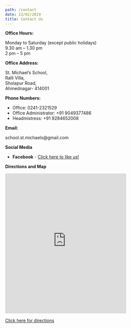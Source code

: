 ```yaml
---
path: /contact
date: 13/02/2019
title: Contact Us
---
```

**Office Hours:**

Monday to Saturday (except public holidays)\
9.30 am – 1.30 pm\
2 pm – 5 pm

**Office Address:**

St. Michael’s School,\
Ralli Villa,\
Sholapur Road,\
Ahmednagar- 414001

**Phone Numbers:**

* Office: 0241-2321529
* Office Administrator: +91 9049377486
* Headmistress: +91 9284652008

**Email:**

school.st.michaels<i></i>@<i></i>gmail.com

**Social Media**

* **Facebook** - [Click here to like us!](https://www.facebook.com/stmichaelsahmednagar/?ref=hl)

**Directions and Map**

<div class="map">
  <iframe style="overflow-x:auto;" src="https://www.google.com/maps/embed?pb=!1m18!1m12!1m3!1d3770.5541165564546!2d74.74931891463082!3d19.083332087083694!2m3!1f0!2f0!3f0!3m2!1i1024!2i768!4f13.1!3m3!1m2!1s0x3bdcb069126730a3%3A0xbaacdd99cf1af776!2sSt%20Michael&#39;s%20school!5e0!3m2!1sen!2suk!4v1572735386877!5m2!1sen!2suk" width="390" height="450" frameborder="0" style="border:0;" allowfullscreen=""></iframe>
</div>

[Click here for directions](https://goo.gl/maps/ws6cQ5M1SDBugYkm8)